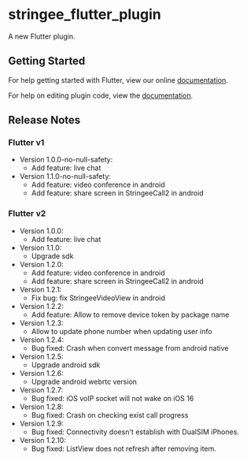 # stringee_flutter_plugin

A new Flutter plugin.

## Getting Started

For help getting started with Flutter, view our online
[documentation](https://flutter.io/).

For help on editing plugin code, view
the [documentation](https://flutter.io/developing-packages/#edit-plugin-package).

## Release Notes

### Flutter v1

- Version 1.0.0-no-null-safety:
  + Add feature: live chat
- Version 1.1.0-no-null-safety:
  + Add feature: video conference in android
  + Add feature: share screen in StringeeCall2 in android

### Flutter v2

- Version 1.0.0:
  + Add feature: live chat
- Version 1.1.0:
  + Upgrade sdk
- Version 1.2.0:
  + Add feature: video conference in android
  + Add feature: share screen in StringeeCall2 in android
- Version 1.2.1:
  + Fix bug: fix StringeeVideoView in android
- Version 1.2.2:
  + Add feature: Allow to remove device token by package name  
- Version 1.2.3:
  + Allow to update phone number when updating user info
- Version 1.2.4:
  + Bug fixed: Crash when convert message from android native
- Version 1.2.5:
  + Upgrade android sdk
- Version 1.2.6:
  + Upgrade android webrtc version
- Version 1.2.7:
  + Bug fixed: iOS voIP socket will not wake on iOS 16
- Version 1.2.8:
  + Bug fixed: Crash on checking exist call progress
- Version 1.2.9:
  + Bug fixed: Connectivity doesn't establish with DualSIM iPhones.
- Version 1.2.10:
  + Bug fixed: ListView does not refresh after removing item.